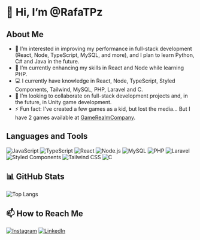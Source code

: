 # 👋 Hi, I’m @RafaTPz

## About Me
- 👀 I’m interested in improving my performance in full-stack development (React, Node, TypeScript, MySQL, and more), and I plan to learn Python, C# and Java in the future.
- 🌱 I’m currently enhancing my skills in React and Node while learning PHP.  
- 💻 I currently have knowledge in React, Node, TypeScript, Styled Components, Tailwind, MySQL, PHP, Laravel and C.  
- 💞️ I’m looking to collaborate on full-stack development projects and, in the future, in Unity game development.
- ⚡ Fun fact: I've created a few games as a kid, but lost the media... But I have 2 games available at [GameRealmCompany](https://gamerealmcompany.itch.io/).

## Languages and Tools
![JavaScript](https://img.shields.io/badge/-JavaScript-F7DF1E?style=flat&logo=JavaScript&logoColor=black)
![TypeScript](https://img.shields.io/badge/-TypeScript-3178C6?style=flat&logo=TypeScript&logoColor=white)
![React](https://img.shields.io/badge/-React-61DAFB?style=flat&logo=React&logoColor=black)
![Node.js](https://img.shields.io/badge/-Node.js-339933?style=flat&logo=Node.js&logoColor=white)
![MySQL](https://img.shields.io/badge/-MySQL-4479A1?style=flat&logo=MySQL&logoColor=white)
![PHP](https://img.shields.io/badge/-PHP-777BB4?style=flat&logo=PHP&logoColor=white)
![Laravel](https://img.shields.io/badge/-Laravel-FF2D20?style=flat&logo=Laravel&logoColor=white)
![Styled Components](https://img.shields.io/badge/-Styled_Components-DB7093?style=flat&logo=styled-components&logoColor=white)
![Tailwind CSS](https://img.shields.io/badge/-Tailwind_CSS-38B2AC?style=flat&logo=tailwind-css&logoColor=white)
![C](https://img.shields.io/badge/-C-A8B9CC?style=flat&logo=C&logoColor=white)

## 📊 GitHub Stats
![Top Langs](https://github-readme-stats.vercel.app/api/top-langs/?username=RafaTPz&layout=compact&theme=dark)

## 📫 How to Reach Me
[![Instagram](https://img.shields.io/badge/-Instagram-E4405F?style=flat&logo=Instagram&logoColor=white)](https://www.instagram.com/orafatp)
[![LinkedIn](https://img.shields.io/badge/-LinkedIn-0077B5?style=flat&logo=LinkedIn&logoColor=white)](https://www.linkedin.com/in/rafael-tadeu-pra%C3%A7a-1aa032267/)
<!---
RafaTPz/RafaTPz is a ✨ special ✨ repository because its `README.md` (this file) appears on your GitHub profile.
You can click the Preview link to take a look at your changes.
--->
